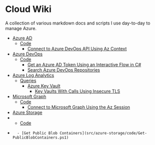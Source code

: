 # Cloud Wiki
A collection of various markdown docs and scripts I use day-to-day to manage Azure.

- [Azure AD](src/azure-ad)
    - [Code](src/azure-ad/code)
        - [Connect to Azure DevOps API Using Az Context](src/azure-devops/code/Connect-ToDevOpsApiUsingAz.ps1)
- [Azure DevOps](src/azure-devops)
    - [Code](src/azure-ad/code)
        - [Get an Azure AD Token Using an Interactive Flow in C#](src/azure-ad/code/GetInteractiveToken.cs)
        - [Search Azure DevOps Repositories](src/azure-devops/code/Search-AzureDevOpsRepos.ps1)
- [Azure Log Analytics](src/azure-log-analytics)
    - [Queries](src/azure-log-analytics/queries)
        - [Azure Key Vault](src/azure-log-analytics/queries/azure-key-vault)
            - [Key Vaults With Calls Using Insecure TLS](src/azure-log-analytics/queries/azure-key-vault/key-vaults-with-calls-using-insecure-tls.kql)
- [Microsoft Graph](src/microsoft-graph)
    - [Code](src/microsoft-graph/code)
        - [Connect to Microsoft Graph Using the Az Session](src/microsoft-graph/code/Connect-ToGraphUsingAzSession.ps1)
- [Azure Storage](src/azure-storage)
-   - [Code](src/azure-storage/code)
-       - [Get Public Blob Containers](src/azure-storage/code/Get-PublicBlobContainers.ps1)
